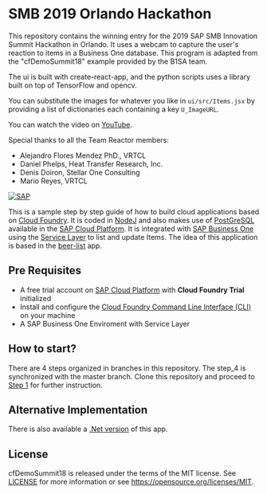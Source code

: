 # SMB 2019 Orlando Hackathon 
This repository contains the winning entry for the 2019 SAP SMB Innovation 
Summit Hackathon in Orlando.  It uses a webcam to capture the user's 
reaction to items in a Business One database.  This program is adapted 
from the "cfDemoSummit18" example provided by the B1SA team.

The ui is built with create-react-app, and the python scripts uses a library built on top of TensorFlow and opencv.

You can substitute the images for whatever you like in `ui/src/Items.jsx` by providing a list of dictionaries each containing a key `U_ImageURL`.

You can watch the video on [YouTube](https://www.youtube.com/watch?v=CDTryd4YPoQ).

Special thanks to all the Team Reactor members:
* Alejandro Flores Mendez PhD., VRTCL
* Daniel Phelps, Heat Transfer Research, Inc.
* Denis Doiron, Stellar One Consulting
* Mario Reyes, VRTCL

[![SAP](https://i.imgur.com/kkQTp3m.png)](https://cloudplatform.sap.com)

This is a sample step by step guide of how to build cloud applications based on [Cloud Foundry](https://www.cloudfoundry.org/). 
It is coded in [NodeJ](https://nodejs.org/en/) and also makes use of [PostGreSQL](https://cloudplatform.sap.com/dmp/capabilities/us/product/PostgreSQL-on-SAP-Cloud-Platform/) available in the [SAP Cloud Platform](https://cloudplatform.sap.com). 
It is integrated with [SAP Business One](https://www.sap.com/uk/products/business-one.html) using the [Service Layer](https://www.youtube.com/watch?v=zaF_i7x9-s0&list=PLMdHXbewhZ2QsgYSICRQuoL8lkoEHjNzS&index=22) to list and update Items. 
The idea of this application is based in the [beer-list](https://github.com/mariantalla/beer-list) app.


## Pre Requisites
* A free trial account on  [SAP Cloud Platform](https://cloudplatform.sap.com) with **Cloud Foundry Trial** initialized
* Install and configure the [Cloud Foundry Command Line Interface (CLI)](https://help.sap.com/viewer/65de2977205c403bbc107264b8eccf4b/Cloud/en-US/75125ef1e60e490e91eb58fe48c0f9e7.html#loio4ef907afb1254e8286882a2bdef0edf4) on your machine
* A SAP Business One Enviroment with Service Layer 

## How to start?
There are 4 steps organized in branches in this repository. The step_4 is synchronized with the master branch.
Clone this repository and proceed to [Step 1](http://github.com/Ralphive/cfDemoSummit18/tree/step_1) for further instruction.

## Alternative Implementation
There is also available a [.Net version](https://github.com/B1SA/cfNetDemo) of this app.

## License
cfDemoSummit18  is released under the terms of the MIT license. See [LICENSE](LICENSE) for more information or see https://opensource.org/licenses/MIT.
